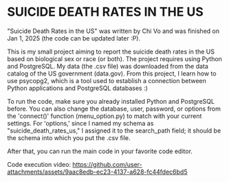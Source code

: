 # SUICIDE DEATH RATES IN THE US 

"Suicide Death Rates in the US" was written by Chi Vo and was finished on Jan 1, 2025 (the code can be updated later :P).

This is my small project aiming to report the suicide death rates in the US based on biological sex or race (or both). The project requires using Python and PostgreSQL. My data (the .csv file) was downloaded from the data catalog of the US government (data.gov). From this project, I learn how to use psycopg2, which is a tool used to establish a connection between Python applications and PostgreSQL databases :)

To run the code, make sure you already installed Python and PostgreSQL before. You can also change the database, user, password, or options from the 'connect()' function (menu_option.py) to match with your current settings. For 'options,' since I named my schema as "suicide_death_rates_us," I assigned it to the search_path field; it should be the schema into which you put the .csv file. 

After that, you can run the main code in your favorite code editor. 

Code execution video:
https://github.com/user-attachments/assets/9aac8edb-ec23-4137-a628-fc44fdec6bd5

